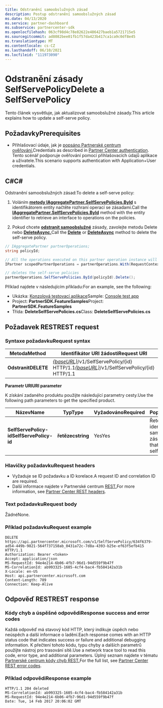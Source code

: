 ```yaml
---
title: Odstranění samoobslužných zásad
description: Postup odstranění samoobslužných zásad
ms.date: 04/13/2020
ms.service: partner-dashboard
ms.subservice: partnercenter-sdk
ms.openlocfilehash: 063cf98d4c78e82622e486427baeb1a5721715e5
ms.sourcegitcommit: ad8082bee01fb1f57da423b417ca1ca9c0df8e45
ms.translationtype: MT
ms.contentlocale: cs-CZ
ms.lasthandoff: 06/10/2021
ms.locfileid: "111973090"
---
```

# <a name="delete-a-selfservepolicy"></a><span data-ttu-id="461ce-103">Odstranění zásady SelfServePolicy</span><span class="sxs-lookup"><span data-stu-id="461ce-103">Delete a SelfServePolicy</span></span>

<span data-ttu-id="461ce-104">Tento článek vysvětluje, jak aktualizovat samoobslužné zásady.</span><span class="sxs-lookup"><span data-stu-id="461ce-104">This article explains how to update a self-serve policy.</span></span>

## <a name="prerequisites"></a><span data-ttu-id="461ce-105">Požadavky</span><span class="sxs-lookup"><span data-stu-id="461ce-105">Prerequisites</span></span>

- <span data-ttu-id="461ce-106">Přihlašovací údaje, jak je [popsáno Partnerské centrum ověřování.](partner-center-authentication.md)</span><span class="sxs-lookup"><span data-stu-id="461ce-106">Credentials as described in [Partner Center authentication](partner-center-authentication.md).</span></span> <span data-ttu-id="461ce-107">Tento scénář podporuje ověřování pomocí přihlašovacích údajů aplikace a uživatele.</span><span class="sxs-lookup"><span data-stu-id="461ce-107">This scenario supports authentication with Application+User credentials.</span></span>

## <a name="c"></a><span data-ttu-id="461ce-108">C\#</span><span class="sxs-lookup"><span data-stu-id="461ce-108">C\#</span></span>

<span data-ttu-id="461ce-109">Odstranění samoobslužných zásad:</span><span class="sxs-lookup"><span data-stu-id="461ce-109">To delete a self-serve policy:</span></span>

1. <span data-ttu-id="461ce-110">Voláním [**metody IAggregatePartner.SelfServePolicies.ById**](/dotnet/api/microsoft.store.partnercenter.iselfservepoliciescollection.byid) s identifikátorem entity načtěte rozhraní operací se zásadami.</span><span class="sxs-lookup"><span data-stu-id="461ce-110">Call the [**IAggregatePartner.SelfServePolicies.ById**](/dotnet/api/microsoft.store.partnercenter.iselfservepoliciescollection.byid) method with the entity identifier to retrieve an interface to operations on the policies.</span></span>

2. <span data-ttu-id="461ce-111">Pokud chcete [**odstranit samoobslužné**](/dotnet/api/microsoft.store.partnercenter.SelfServePolicies.delete) zásady, zavolejte metodu Delete nebo [**DeleteAsync.**](/dotnet/api/microsoft.store.partnercenter.SelfServePolicies.deleteasync)</span><span class="sxs-lookup"><span data-stu-id="461ce-111">Call the [**Delete**](/dotnet/api/microsoft.store.partnercenter.SelfServePolicies.delete) or [**DeleteAsync**](/dotnet/api/microsoft.store.partnercenter.SelfServePolicies.deleteasync) method to delete the self-serve policy.</span></span>

``` csharp
// IAggregatePartner partnerOperations;
string policyId;

// All the operations executed on this partner operation instance will share the same correlation Id but will differ in request Id
IPartner scopedPartnerOperations = partnerOperations.With(RequestContextFactory.Instance.Create(Guid.NewGuid()));

// deletes the self-serve policies
partnerOperations.SelfServePolicies.ById(policyId).Delete();
```

<span data-ttu-id="461ce-112">Příklad najdete v následujícím příkladu:</span><span class="sxs-lookup"><span data-stu-id="461ce-112">For an example, see the following:</span></span>

- <span data-ttu-id="461ce-113">Ukázka: [Konzolová testovací aplikace](console-test-app.md)</span><span class="sxs-lookup"><span data-stu-id="461ce-113">Sample: [Console test app](console-test-app.md)</span></span>
- <span data-ttu-id="461ce-114">Project: **PartnerSDK.FeatureSamples**</span><span class="sxs-lookup"><span data-stu-id="461ce-114">Project: **PartnerSDK.FeatureSamples**</span></span>
- <span data-ttu-id="461ce-115">Třída: **DeleteSelfServePolicies.cs**</span><span class="sxs-lookup"><span data-stu-id="461ce-115">Class: **DeleteSelfServePolicies.cs**</span></span>

## <a name="rest-request"></a><span data-ttu-id="461ce-116">Požadavek REST</span><span class="sxs-lookup"><span data-stu-id="461ce-116">REST request</span></span>

### <a name="request-syntax"></a><span data-ttu-id="461ce-117">Syntaxe požadavku</span><span class="sxs-lookup"><span data-stu-id="461ce-117">Request syntax</span></span>

| <span data-ttu-id="461ce-118">Metoda</span><span class="sxs-lookup"><span data-stu-id="461ce-118">Method</span></span>  | <span data-ttu-id="461ce-119">Identifikátor URI žádosti</span><span class="sxs-lookup"><span data-stu-id="461ce-119">Request URI</span></span>                                                                   |
|---------|-------------------------------------------------------------------------------|
| <span data-ttu-id="461ce-120">**Odstranit**</span><span class="sxs-lookup"><span data-stu-id="461ce-120">**DELETE**</span></span> | <span data-ttu-id="461ce-121">[*{baseURL}*](partner-center-rest-urls.md)/v1/SelfServePolicy/{id} HTTP/1.1</span><span class="sxs-lookup"><span data-stu-id="461ce-121">[*{baseURL}*](partner-center-rest-urls.md)/v1/SelfServePolicy/{id} HTTP/1.1</span></span> |

<span data-ttu-id="461ce-122">**Parametr URI**</span><span class="sxs-lookup"><span data-stu-id="461ce-122">**URI parameter**</span></span>

<span data-ttu-id="461ce-123">K získání zadaného produktu použijte následující parametry cesty.</span><span class="sxs-lookup"><span data-stu-id="461ce-123">Use the following path parameters to get the specified product.</span></span>

| <span data-ttu-id="461ce-124">Název</span><span class="sxs-lookup"><span data-stu-id="461ce-124">Name</span></span>                       | <span data-ttu-id="461ce-125">Typ</span><span class="sxs-lookup"><span data-stu-id="461ce-125">Type</span></span>         | <span data-ttu-id="461ce-126">Vyžadováno</span><span class="sxs-lookup"><span data-stu-id="461ce-126">Required</span></span> | <span data-ttu-id="461ce-127">Popis</span><span class="sxs-lookup"><span data-stu-id="461ce-127">Description</span></span>                                                     |
|----------------------------|--------------|----------|-----------------------------------------------------------------|
| <span data-ttu-id="461ce-128">**SelfServePolicy-id**</span><span class="sxs-lookup"><span data-stu-id="461ce-128">**SelfServePolicy-id**</span></span>     | <span data-ttu-id="461ce-129">**řetězec**</span><span class="sxs-lookup"><span data-stu-id="461ce-129">**string**</span></span>   | <span data-ttu-id="461ce-130">Yes</span><span class="sxs-lookup"><span data-stu-id="461ce-130">Yes</span></span>      | <span data-ttu-id="461ce-131">Řetězec, který identifikuje samoobslužné zásady.</span><span class="sxs-lookup"><span data-stu-id="461ce-131">A string that identifies the self-serve policy.</span></span>                 |

### <a name="request-headers"></a><span data-ttu-id="461ce-132">Hlavičky požadavku</span><span class="sxs-lookup"><span data-stu-id="461ce-132">Request headers</span></span>

- <span data-ttu-id="461ce-133">Vyžaduje se ID požadavku a ID korelace.</span><span class="sxs-lookup"><span data-stu-id="461ce-133">A request ID and correlation ID are required.</span></span>
- <span data-ttu-id="461ce-134">Další informace najdete v Partnerské centrum [REST.](headers.md)</span><span class="sxs-lookup"><span data-stu-id="461ce-134">For more information, see [Partner Center REST headers](headers.md).</span></span>

### <a name="request-body"></a><span data-ttu-id="461ce-135">Text požadavku</span><span class="sxs-lookup"><span data-stu-id="461ce-135">Request body</span></span>

<span data-ttu-id="461ce-136">Žádné</span><span class="sxs-lookup"><span data-stu-id="461ce-136">None.</span></span>

### <a name="request-example"></a><span data-ttu-id="461ce-137">Příklad požadavku</span><span class="sxs-lookup"><span data-stu-id="461ce-137">Request example</span></span>

```http
DELETE https://api.partnercenter.microsoft.com/v1/SelfServePolicy/634f6379-ad54-449b-9821-564f737158ab_0431a72c-7d8a-4393-b25e-ef63f5efb415 HTTP/1.1
Authorization: Bearer <token>
Accept: application/json
MS-RequestId: 94e4e214-6b06-4fb7-96d1-94d559f9b47f
MS-CorrelationId: ab993325-1605-4cf4-bac4-fb584142a31b
X-Locale: en-US
Host: api.partnercenter.microsoft.com
Content-Length: 789
Connection: Keep-Alive

```

## <a name="rest-response"></a><span data-ttu-id="461ce-138">Odpověď REST</span><span class="sxs-lookup"><span data-stu-id="461ce-138">REST response</span></span>

### <a name="response-success-and-error-codes"></a><span data-ttu-id="461ce-139">Kódy chyb a úspěšné odpovědi</span><span class="sxs-lookup"><span data-stu-id="461ce-139">Response success and error codes</span></span>

<span data-ttu-id="461ce-140">Každá odpověď má stavový kód HTTP, který indikuje úspěch nebo neúspěch a další informace o ladění.</span><span class="sxs-lookup"><span data-stu-id="461ce-140">Each response comes with an HTTP status code that indicates success or failure and additional debugging information.</span></span> <span data-ttu-id="461ce-141">K přečtení tohoto kódu, typu chyby a dalších parametrů použijte nástroj pro trasování sítě.</span><span class="sxs-lookup"><span data-stu-id="461ce-141">Use a network trace tool to read this code, error type, and additional parameters.</span></span> <span data-ttu-id="461ce-142">Úplný seznam najdete v tématu [Partnerské centrum kódy chyb REST.](error-codes.md)</span><span class="sxs-lookup"><span data-stu-id="461ce-142">For the full list, see [Partner Center REST error codes](error-codes.md).</span></span>

### <a name="response-example"></a><span data-ttu-id="461ce-143">Příklad odpovědi</span><span class="sxs-lookup"><span data-stu-id="461ce-143">Response example</span></span>

```http
HTTP/1.1 204 deleted
MS-CorrelationId: ab993325-1605-4cf4-bac4-fb584142a31b
MS-RequestId: 94e4e214-6b06-4fb7-96d1-94d559f9b47f
Date: Tue, 14 Feb 2017 20:06:02 GMT

```
